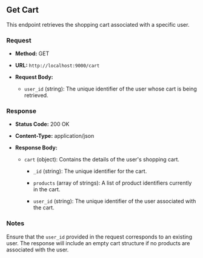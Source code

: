 ## Get Cart

This endpoint retrieves the shopping cart associated with a specific user.

### Request

- **Method:** GET
    
- **URL:** `http://localhost:9000/cart`
    
- **Request Body:**
    
    - `user_id` (string): The unique identifier of the user whose cart is being retrieved.
        

### Response

- **Status Code:** 200 OK
    
- **Content-Type:** application/json
    
- **Response Body:**
    
    - `cart` (object): Contains the details of the user's shopping cart.
        
        - `_id` (string): The unique identifier for the cart.
            
        - `products` (array of strings): A list of product identifiers currently in the cart.
            
        - `user_id` (string): The unique identifier of the user associated with the cart.
            

### Notes

Ensure that the `user_id` provided in the request corresponds to an existing user. The response will include an empty cart structure if no products are associated with the user.